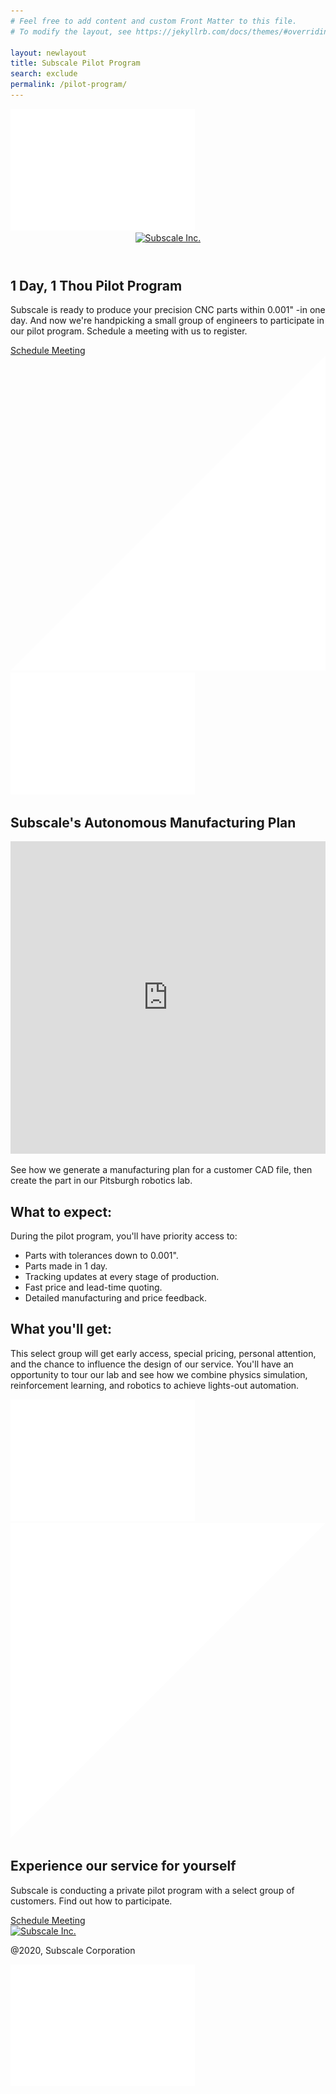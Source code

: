 ```yaml
---
# Feel free to add content and custom Front Matter to this file.
# To modify the layout, see https://jekyllrb.com/docs/themes/#overriding-theme-defaults

layout: newlayout
title: Subscale Pilot Program
search: exclude
permalink: /pilot-program/
---
```


<section class="banner minh">
  <img src="/assets/images/bg-gradient.png" class="gd1"/>
  <header class="site-header" role="banner">
      <div class="container">
          <div class="logo">
              <a href="/"><img data-aos="fade-in" src="/assets/images/logo.png" alt="Subscale Inc."></a>
          </div>
      </div>
  </header>
  <div class="container">
    <div class="banner-content">
      <h1>1 Day, 1 Thou Pilot Program</h1>
      <p>Subscale is ready to produce your precision CNC parts within 0.001" -in one day. And now we're handpicking a small group of engineers to participate in our pilot program. Schedule a meeting with us to register.</p>
      <a id="button1" class="cta" href="#" style="">Schedule Meeting</a>
    </div>
  
  
  </div>
  <svg xmlns="http://www.w3.org/2000/svg" viewBox="0 0 100 100" preserveAspectRatio="none" class="top-svg">
    <polygon fill="white" points="0,100 100,0 100,100"/>
  </svg>
  <img src="/assets/images/bg-gradient.png" class="gd2"/>
</section>

<section class="video">
  <div class="container">
  <h2 class="text-white">Subscale's Autonomous Manufacturing Plan</h2>
    <iframe src="https://player.vimeo.com/video/425012407" width="100%" height="500" frameborder="0" allow="autoplay; fullscreen" allowfullscreen="" class="iframe"></iframe>
    <p class="text-purple">See how we generate a manufacturing plan for a customer CAD file, then create the part in our Pitsburgh robotics lab.</p>
      <div class="info">
        <div class="flex">
          <h2>What to expect:</h2>
          <div class="child2 w85">
          <p class="text-purple bold">During the pilot program, you'll have priority access to:</p>
          <ul class="list">
            <li>Parts with tolerances down to 0.001".</li>
            <li>Parts made in 1 day.</li>
            <li>Tracking updates at every stage of production.</li>
            <li>Fast price and lead-time quoting.</li>
            <li>Detailed manufacturing and price feedback.</li>
          </ul>
          </div>
        </div>
      </div>
      <div class="info">
        <div class="flex">
          <h2>What you'll get:</h2>
          <div class="child2">
          <p class="text-light">This select group will get early access, special pricing, personal attention, and the chance to influence the design of our service. You'll have an opportunity to tour our lab and see how we combine physics simulation, reinforcement learning, and robotics to achieve lights-out automation.</p>
          </div>
        </div>
      </div>
    </div>
</section>

<section class="banner pt">
<img src="/assets/images/bg-gradient.png" class="gd3"/>
<svg xmlns="http://www.w3.org/2000/svg" viewBox="0 0 100 100" preserveAspectRatio="none" class="bt-svg">
    <polygon fill="white" points="0 0, 0 100, 100 0"/>
  </svg>
  <div class="container">
    <div class="banner-content">
      <h1>Experience our service for yourself</h1>
      <p>Subscale is conducting a private pilot program with a select group of customers. Find out how to participate.</p>
      <a class="cta" href="#" id="button2" style="">Schedule Meeting</a>
    </div>
  </div>
<footer class="site-footer">
      <div class="container">
          <div class="logo">
              <a href="/"><img data-aos="fade-in" src="/assets/images/logo.png" alt="Subscale Inc."></a>
          </div>
          <p class="text-sm">@2020, Subscale Corporation</p>
      </div>
  </footer>
  <img src="/assets/images/bg-gradient.png" class="gd4"/>
</section>

<img height="1" width="1" style="display:none;" alt="" src="https://px.ads.linkedin.com/collect/?pid=1308314&conversionId=2719524&fmt=gif" />

<script>
  window.intercomSettings = {
    app_id: "xg935s5s"
  };
</script>
<script>
// We pre-filled your app ID in the widget URL: 'https://widget.intercom.io/widget/xg935s5s'
(function(){var w=window;var ic=w.Intercom;if(typeof ic==="function"){ic('reattach_activator');ic('update',w.intercomSettings);}else{var d=document;var i=function(){i.c(arguments);};i.q=[];i.c=function(args){i.q.push(args);};w.Intercom=i;var l=function(){var s=d.createElement('script');s.type='text/javascript';s.async=true;s.src='https://widget.intercom.io/widget/xg935s5s';var x=d.getElementsByTagName('script')[0];x.parentNode.insertBefore(s,x);};if(w.attachEvent){w.attachEvent('onload',l);}else{w.addEventListener('load',l,false);}}})();
</script>
<script>!function(a,b){b=b||[],a.addEventListener("DOMContentLoaded",function(c){for(var d=0;d<b.length;d++){if(window.InstapageUniqueVisit){if(a.getElementById(b[d].replace(/^#/,"")))var e=a.getElementById(b[d].replace(/^#/,"")).getElementsByTagName("div")[0].getElementsByTagName("a")[0].getElementsByTagName("div")[0]}else if(window.ub){if(a.getElementById(b[d].replace(/^#/,"")))var e=a.getElementById(b[d].replace(/^#/,"")).getElementsByClassName("sqs-block-button-element")[0]}else if(a.getElementById(b[d].replace(/^#/,"")))var e=a.getElementById(b[d].replace(/^#/,""));e&&(e.removeAttribute("href"),e.className+=" vl-ctaWithId",e.onclick=function(){a.getElementById("vl-overlay").style.display="block"})}})}(document,["button1"]);</script> 
<script>!function(a,b){b=b||[],a.addEventListener("DOMContentLoaded",function(c){for(var d=0;d<b.length;d++){if(window.InstapageUniqueVisit){if(a.getElementById(b[d].replace(/^#/,"")))var e=a.getElementById(b[d].replace(/^#/,"")).getElementsByTagName("div")[0].getElementsByTagName("a")[0].getElementsByTagName("div")[0]}else if(window.ub){if(a.getElementById(b[d].replace(/^#/,"")))var e=a.getElementById(b[d].replace(/^#/,"")).getElementsByClassName("sqs-block-button-element")[0]}else if(a.getElementById(b[d].replace(/^#/,"")))var e=a.getElementById(b[d].replace(/^#/,""));e&&(e.removeAttribute("href"),e.className+=" vl-ctaWithId",e.onclick=function(){a.getElementById("vl-overlay").style.display="block"})}})}(document,["button2"]);</script> 

